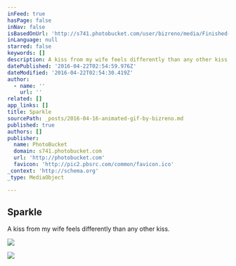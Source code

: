 ```yaml
---
inFeed: true
hasPage: false
inNav: false
isBasedOnUrl: 'http://s741.photobucket.com/user/bizreno/media/Finished-2_zps2638a77b.gif.html?sort=3&o=2'
inLanguage: null
starred: false
keywords: []
description: A kiss from my wife feels differently than any other kiss.
datePublished: '2016-04-22T02:54:59.976Z'
dateModified: '2016-04-22T02:54:30.419Z'
author:
  - name: ''
    url: ''
related: []
app_links: []
title: Sparkle
sourcePath: _posts/2016-04-16-animated-gif-by-bizreno.md
published: true
authors: []
publisher:
  name: PhotoBucket
  domain: s741.photobucket.com
  url: 'http://photobucket.com'
  favicon: 'http://pic2.pbsrc.com/common/favicon.ico'
_context: 'http://schema.org'
_type: MediaObject

---
```

<article style=""><h1>Sparkle</h1><p>A kiss from my wife feels differently than any other kiss.</p><img src="https://s3-us-west-2.amazonaws.com/the-grid-img/p/8182ea551fa680f50c9ccbddda86ad56b3101fc0.gif" /></article>

![](https://the-grid-user-content.s3-us-west-2.amazonaws.com/5d19a35f-4a7e-453b-892d-99a6c72f1d01.jpg)
